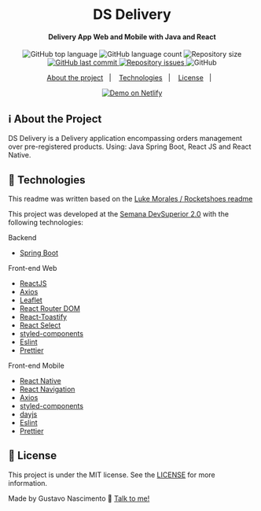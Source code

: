 <h1 align="center">
DS Delivery
</h1>

<h4 align="center">
Delivery App Web and Mobile with Java and React
</h4>

<p align="center">
  <img alt="GitHub top language" src="https://img.shields.io/github/languages/top/gnf22/dsdeliver-sds2.svg">

  <img alt="GitHub language count" src="https://img.shields.io/github/languages/count/gnf22/dsdeliver-sds2.svg">


  <img alt="Repository size" src="https://img.shields.io/github/languages/code-size/gnf22/dsdeliver-sds2">
  
  <a href="https://github.com/gnf22/dsdeliver-sds2/commits/master">
    <img alt="GitHub last commit" src="https://img.shields.io/github/last-commit/gnf22/dsdeliver-sds2.svg">
  </a>

  <a href="https://github.com/gnf22/dsdeliver-sds2/commits/master">
    <img alt="Repository issues" src="https://img.shields.io/github/issues/gnf22/dsdeliver-sds2.svg">
  </a>

  <img alt="GitHub" src="https://img.shields.io/github/license/gnf22/dsdeliver-sds2.svg">
</p>

<p align="center">
  <a href="#information_source-about-the-project">About the project</a>&nbsp;&nbsp;&nbsp;|&nbsp;&nbsp;&nbsp;
  <a href="#rocket-technologies">Technologies</a>&nbsp;&nbsp;&nbsp;|&nbsp;&nbsp;&nbsp;
  <a href="#memo-license">License</a>&nbsp;&nbsp;&nbsp;|&nbsp;&nbsp;&nbsp;
</p>

<p align="center">
  <a href="https://sds2-gnf.netlify.app/" target="_blank">
    <img alt="Demo on Netlify" src="https://res.cloudinary.com/lukemorales/image/upload/v1563043495/readme_logos/demo_on_netlify_bbuvjz.png">
  </a>
</p>

## :information_source: About the Project

DS Delivery is a Delivery application encompassing orders management over pre-registered products. Using: Java Spring Boot, React JS and React Native.

## :rocket: Technologies
This readme was written based on the [Luke Morales / Rocketshoes readme](https://github.com/lukemorales/react-rocketshoes)

This project was developed at the [Semana DevSuperior 2.0](https://github.com/devsuperior/sds2) with the following technologies:

Backend
-  [Spring Boot](https://github.com/spring-projects/spring-boot)

Front-end Web
-  [ReactJS](https://reactjs.org/)
-  [Axios](https://github.com/axios/axios)
-  [Leaflet](https://github.com/Leaflet/Leaflet)
-  [React Router DOM](https://github.com/ReactTraining/react-router/tree/master/packages/react-router-dom)
-  [React-Toastify](https://fkhadra.github.io/react-toastify/)
-  [React Select](https://github.com/JedWatson/react-select)
-  [styled-components](https://www.styled-components.com/)
-  [Eslint](https://github.com/eslint/eslint)
-  [Prettier](https://github.com/prettier/prettier)

Front-end Mobile
-  [React Native](https://github.com/facebook/react-native)
-  [React Navigation](https://github.com/react-navigation/react-navigation)
-  [Axios](https://github.com/axios/axios)
-  [styled-components](https://www.styled-components.com/)
-  [dayjs](https://github.com/iamkun/dayjs)
-  [Eslint](https://github.com/eslint/eslint)
-  [Prettier](https://github.com/prettier/prettier)

## :memo: License
This project is under the MIT license. See the [LICENSE](https://github.com/gnf22/dsdeliver-sds2/blob/main/LICENSE) for more information.

Made by Gustavo Nascimento :wave: [Talk to me!](https://www.linkedin.com/in/nasc22/)
